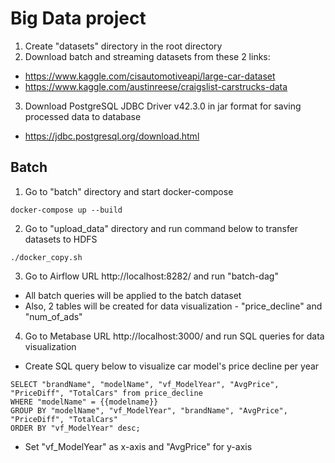 # Big Data project
1. Create "datasets" directory in the root directory
2. Download batch and streaming datasets from these 2 links:
- https://www.kaggle.com/cisautomotiveapi/large-car-dataset
- https://www.kaggle.com/austinreese/craigslist-carstrucks-data
3. Download PostgreSQL JDBC Driver v42.3.0 in jar format for saving processed data to database
- https://jdbc.postgresql.org/download.html

## Batch
1. Go to "batch" directory and start docker-compose
```
docker-compose up --build
```
2. Go to "upload_data" directory and run command below to transfer datasets to HDFS
```
./docker_copy.sh
```
3. Go to Airflow URL http://localhost:8282/ and run "batch-dag"
- All batch queries will be applied to the batch dataset  
- Also, 2 tables will be created for data visualization - "price_decline" and "num_of_ads"
4. Go to Metabase URL http://localhost:3000/ and run SQL queries for data visualization
- Create SQL query below to visualize car model's price decline per year
```
SELECT "brandName", "modelName", "vf_ModelYear", "AvgPrice", "PriceDiff", "TotalCars" from price_decline
WHERE "modelName" = {{modelname}}
GROUP BY "modelName", "vf_ModelYear", "brandName", "AvgPrice", "PriceDiff", "TotalCars"
ORDER BY "vf_ModelYear" desc;
```
- Set "vf_ModelYear" as x-axis and "AvgPrice" for y-axis
